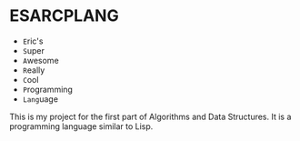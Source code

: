 # ESARCPLANG

 - `E`ric's
 - `S`uper
 - `A`wesome
 - `R`eally
 - `C`ool
 - `P`rogramming
 - `Lang`uage

This is my project for the first part of Algorithms and Data Structures. It is a programming language similar to Lisp.
